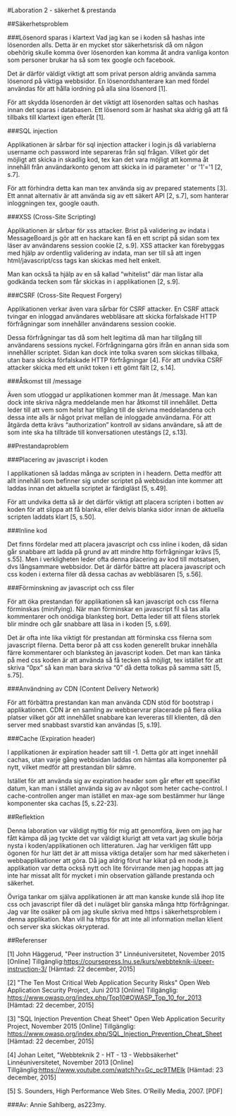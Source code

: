 #Laboration 2 - säkerhet & prestanda

##Säkerhetsproblem

###Lösenord sparas i klartext
Vad jag kan se i koden så hashas inte lösenorden alls. 
Detta är en mycket stor säkerhetsrisk då om någon obehörig skulle komma över lösenorden kan komma åt andra vanliga konton som personer brukar ha så som tex google och facebook.

Det är därför väldigt viktigt att som privat person aldrig använda samma lösenord på viktiga webbsidor. En lösenordshanterare kan med fördel användas för att hålla iordning på alla sina lösenord [1]. 

För att skydda lösenorden är det viktigt att lösenorden saltas och hashas innan det sparas i databasen. Ett lösenord som är hashat ska aldrig gå att få tillbaks till klartext igen efteråt [1]. 

###SQL injection

Applikationen är sårbar för sql injection attacker i login.js då variablerna username och password inte separeras från sql frågan. Vilket gör det möjligt att skicka in skadlig kod, tex kan det vara möjligt att komma åt innehåll från användarkonto genom att skicka in id parameter  ' or '1'='1 [2, s.7]. 

För att förhindra detta kan man tex använda sig av prepared statements [3]. 
Ett annat alternativ är att använda sig av ett säkert API [2, s.7], som hanterar inloggningen tex, google oauth.  

###XSS (Cross-Site Scripting) 

Applikationen är sårbar för xss attacker. Brist på validering av indata i MessageBoard.js gör att en hackare kan få en ett script på sidan som tex läser av användarens session cookie [2, s.9].
XSS attacker kan förebyggas med hjälp av ordentlig validering av indata, man ser till så att ingen html/javascript/css tags kan skickas med helt enkelt.

Man kan också ta hjälp av en så kallad “whitelist” där man listar alla godkända tecken som får skickas in i applikationen [2, s.9]. 

###CSRF (Cross-Site Request Forgery)

Applikationen verkar även vara sårbar för CSRF attacker. 
En CSRF attack tvingar en inloggad användares webbläsare att skicka förfalskade HTTP förfrågningar som innehåller användarens session cookie. 

Dessa förfrågningar tas då som helt legitima då man har tillgång till användarens sessions nyckel. 
Förfrågningarna görs ifrån en annan sida som innehåller scriptet. 
Sidan kan dock inte tolka svaren som skickas tillbaka, utan bara skicka förfalskade HTTP förfrågningar [4]. 
För att undvika CSRF attacker skicka med ett unikt token i ett gömt fält [2, s.14].  

###Åtkomst till /message

Även som utloggad ur applikationen kommer man åt /message. Man kan dock inte skriva några meddelande men har åtkomst till innehållet. Detta leder till att vem som helst har tillgång till de skrivna meddelandena och dessa inte alls är något privat mellan de inloggade användarna. För att åtgärda detta krävs “authorization” kontroll av sidans användare, så att de som inte ska ha tillträde till konversationen utestängs [2, s.13]. 

##Prestandaproblem

###Placering av javascript i koden

I applikationen så laddas många av scripten in i headern.
Detta medför att allt innehåll som befinner sig under scriptet på webbsidan inte kommer att laddas innan det aktuella scriptet är färdigläst [5, s.49].  

För att undvika detta så är det därför viktigt att placera scripten i botten av koden för att slippa att få blanka, eller delvis blanka sidor innan de aktuella scripten laddats klart [5, s.50].

###Inline kod

Det finns fördelar med att placera javascript och css inline i koden, då sidan går snabbare att ladda på grund av att mindre http förfrågningar krävs [5, s.55]. 
Men i verkligheten leder ofta denna placering av kod till motsatsen, dvs långsammare webbsidor. Det är därför bättre att placera javascript och css koden i externa filer då dessa cachas av webbläsaren [5, s.56]. 

###Förminskning av javascript och css filer 

För att öka prestandan för applikationen så kan javascript och css filerna förminskas (minifying). När man förminskar en javascript fil så tas alla kommentarer och onödiga blanksteg bort. Detta leder till att filens storlek blir mindre och går snabbare att läsa in i koden [5, s.69]. 

Det är ofta inte lika viktigt för prestandan att förminska css filerna som javascript filerna. Detta beror på att css koden generellt brukar innehålla färre kommentarer och blanksteg än javascript koden. Det man kan tänka på med css koden är att använda så få tecken så möjligt, tex istället för att skriva “0px” så kan man bara skriva “0” då detta tolkas på samma sätt [5, s.75]. 

###Användning av CDN (Content Delivery Network)

För att förbättra prestandan kan man använda CDN stöd för bootstrap i applikationen. 
CDN är en samling av webbservrar placerade på flera olika platser vilket gör att innehållet snabbare kan levereras till klienten, då den server med snabbast svarstid kan användas [5, s.19]. 

###Cache (Expiration header) 

I applikationen är expiration header satt till -1. Detta gör att inget innehåll cachas, utan varje gång webbsidan laddas om hämtas alla komponenter på nytt, vilket medför att prestandan blir sämre. 

Istället för att använda sig av expiration header som går efter ett specifikt datum, kan man i stället använda sig av av något som heter cache-control. I cache-controllen anger man istället en max-age som bestämmer hur länge komponenter ska cachas [5, s.22-23].   
						
##Reflektion

Denna laboration var väldigt nyttig för mig att genomföra, även om jag har fått kämpa då jag tyckte det var väldigt klurigt att veta vart jag skulle börja nysta i koden/applikationen och litteraturen. Jag har verkligen fått upp ögonen för hur lätt det är att missa viktiga detaljer som har med säkerheten i webbapplikationer att göra. 
Då jag aldrig förut har kikat på en node.js applikation var detta också nytt och lite förvirrande men jag hoppas att jag inte har missat allt för mycket i min observation gällande prestanda och säkerhet.

Övriga tankar om själva applikationen är att man kanske kunde slå ihop lite css och javascript filer då det i nuläget blir ganska många http förfrågningar. 
Jag var lite osäker på om jag skulle skriva med https i säkerhetsproblem i denna applikation. 
Man vill ha https för att inte all information mellan klient och server ska skickas okrypterad.

##Referenser

[1] John Häggerud, "Peer instruction 3" Linnéuniversitetet, November 2015 [Online] Tillgänglig:https://coursepress.lnu.se/kurs/webbteknik-ii/peer-instruction-3/ [Hämtad: 22 december, 2015]

[2] "The Ten Most Critical Web Application Security Risks" Open Web Application Security Project, Juni 2013 [Online] Tillgänglig: https://www.owasp.org/index.php/Top10#OWASP_Top_10_for_2013 [Hämtad: 22 december, 2015]

[3] "SQL Injection Prevention Cheat Sheet" Open Web Application Security Project, November 2015 [Online] Tillgänglig: https://www.owasp.org/index.php/SQL_Injection_Prevention_Cheat_Sheet  [Hämtad: 22 december, 2015]

[4] Johan Leitet, "Webbteknik 2 - HT - 13 - Webbsäkerhet" Linnéuniversitetet, November 2013 [Online] Tillgänglig:https://www.youtube.com/watch?v=Gc_pc9TMEIk  [Hämtad: 23 december, 2015]

[5] S. Sounders, High Performance Web Sites. O’Reilly Media, 2007. [PDF]   

###Av: Annie Sahlberg, as223my. 
